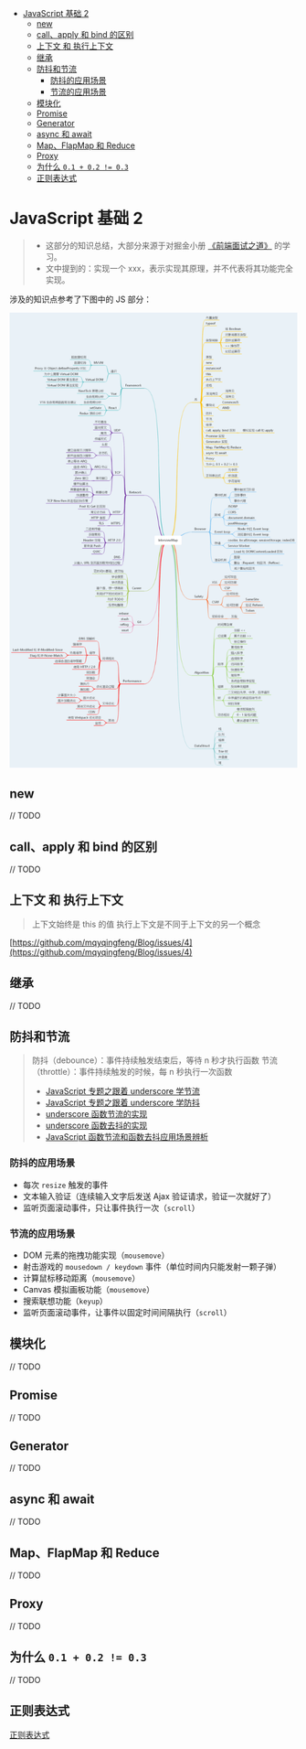 - [JavaScript 基础 2](#javascript-基础-2)
  - [new](#new)
  - [call、apply 和 bind 的区别](#callapply-和-bind-的区别)
  - [上下文 和 执行上下文](#上下文-和-执行上下文)
  - [继承](#继承)
  - [防抖和节流](#防抖和节流)
    - [防抖的应用场景](#防抖的应用场景)
    - [节流的应用场景](#节流的应用场景)
  - [模块化](#模块化)
  - [Promise](#promise)
  - [Generator](#generator)
  - [async 和 await](#async-和-await)
  - [Map、FlapMap 和 Reduce](#mapflapmap-和-reduce)
  - [Proxy](#proxy)
  - [为什么 `0.1 + 0.2 != 0.3`](#为什么-01--02--03)
  - [正则表达式](#正则表达式)

# JavaScript 基础 2

> - 这部分的知识总结，大部分来源于对掘金小册 [《前端面试之道》](https://juejin.im/book/5bdc715fe51d454e755f75ef) 的学习。
> - 文中提到的：实现一个 xxx，表示实现其原理，并不代表将其功能完全实现。

涉及的知识点参考了下图中的 JS 部分：

![interview_map](https://raw.githubusercontent.com/liuyib/picBed/master/collection/20190727161531.png)

## new

// TODO

## call、apply 和 bind 的区别

// TODO

## 上下文 和 执行上下文

> 上下文始终是 this 的值
> 执行上下文是不同于上下文的另一个概念

[https://github.com/mqyqingfeng/Blog/issues/4](https://github.com/mqyqingfeng/Blog/issues/4)

## 继承

// TODO

## 防抖和节流

> 防抖（debounce）：事件持续触发结束后，等待 n 秒才执行函数
> 节流（throttle）：事件持续触发的时候，每 n 秒执行一次函数
>
> - [JavaScript 专题之跟着 underscore 学节流](https://github.com/mqyqingfeng/Blog/issues/26)
> - [JavaScript 专题之跟着 underscore 学防抖](https://github.com/mqyqingfeng/Blog/issues/22)
> - [underscore 函数节流的实现](https://github.com/hanzichi/underscore-analysis/issues/22)
> - [underscore 函数去抖的实现](https://github.com/hanzichi/underscore-analysis/issues/21)
> - [JavaScript 函数节流和函数去抖应用场景辨析](https://github.com/hanzichi/underscore-analysis/issues/20)

### 防抖的应用场景

- 每次 `resize` 触发的事件
- 文本输入验证（连续输入文字后发送 Ajax 验证请求，验证一次就好了）
- 监听页面滚动事件，只让事件执行一次（`scroll`）

### 节流的应用场景

- DOM 元素的拖拽功能实现（`mousemove`）
- 射击游戏的 `mousedown / keydown` 事件（单位时间内只能发射一颗子弹）
- 计算鼠标移动距离（`mousemove`）
- Canvas 模拟画板功能（`mousemove`）
- 搜索联想功能（`keyup`）
- 监听页面滚动事件，让事件以固定时间间隔执行（`scroll`）

## 模块化

// TODO

## Promise

// TODO

## Generator

// TODO

## async 和 await

// TODO

## Map、FlapMap 和 Reduce

// TODO

## Proxy

// TODO

## 为什么 `0.1 + 0.2 != 0.3`

// TODO

## 正则表达式

[正则表达式](https://github.com/liuyib/study-note/tree/master/JavaScript/%E6%AD%A3%E5%88%99%E8%A1%A8%E8%BE%BE%E5%BC%8F)
